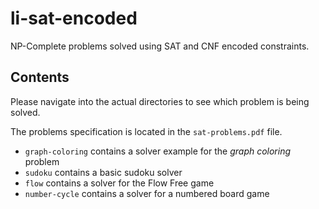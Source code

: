 # li-sat-encoded
NP-Complete problems solved using SAT and CNF encoded constraints.

## Contents

Please navigate into the actual directories to see which problem is being solved.

The problems specification is located in the `sat-problems.pdf` file.

* `graph-coloring` contains a solver example for the *graph coloring* problem
* `sudoku` contains a basic sudoku solver
* `flow` contains a solver for the Flow Free game
* `number-cycle` contains a solver for a numbered board game
